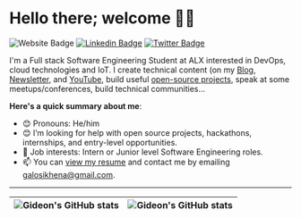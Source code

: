 # Hello there; welcome 👋🏾

![Website Badge](https://img.shields.io/badge/-gideonaleonogwe.com-000000?style=for-the-badge&logo=Google-Chrome&logoColor=white&link=https://gideonaleonogwe.com) [![Linkedin Badge](https://img.shields.io/badge/-GideonAleonogwe-blue?style=for-the-badge&logo=Linkedin&logoColor=white&link=https://www.linkedin.com/in/gideon-aleonogwe/)](https://www.linkedin.com/in/gideon-aleonogwe/) [![Twitter Badge](https://img.shields.io/badge/-@GAleonogwe-1ca0f1?style=for-the-badge&logo=twitter&logoColor=white&link=https://twitter.com/GAleonogwe)](https://twitter.com/GAleonogwe)

I'm a Full stack Software Engineering Student at ALX interested in DevOps, cloud technologies and IoT. I create technical content (on my [Blog](#), [Newsletter](#), and [YouTube](#), build useful [open-source projects](https://github.com/GideonIsBuilding), speak at some meetups/conferences, build technical communities...

**Here's a quick summary about me**:

- 😊 Pronouns: He/him
- 😊 I’m looking for help with open source projects, hackathons, internships, and entry-level opportunities.
- 💼 Job interests: Intern or Junior level Software Engineering roles.
- 📫 You can [view my resume](https://docs.google.com/document/d/1Mdp1qTriVlNvl2cgzbIwWXiHQA75qClGDSHKIQ1erkg/edit?usp=sharing) and contact me by emailing galosikhena@gmail.com.

---

| <img align="center" src="https://github-readme-stats.vercel.app/api?username=GideonIsBuilding&show_icons=true&include_all_commits=true&hide_border=true" alt="Gideon's GitHub stats" /> | <img align="center" src="https://github-readme-stats.vercel.app/api/top-langs/?username=GideonIsBuilding&langs_count=8&layout=compact&hide_border=true" alt="Gideon's GitHub stats" /> |
| ------------- | ------------- |
